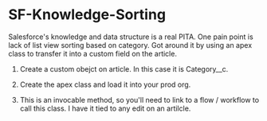 # SF-Knowledge-Sorting
Salesforce's knowledge and data structure is a real PITA. One pain point is lack of list view sorting based on category. Got around it by using an apex class to transfer it into a custom field on the article. 

1. Create a custom obejct on article. In this case it is Category__c.

2. Create the apex class and load it into your prod org.

3. This is an invocable method, so you'll need to link to a flow / workflow to call this class. I have it tied to any edit on an artilcle. 

